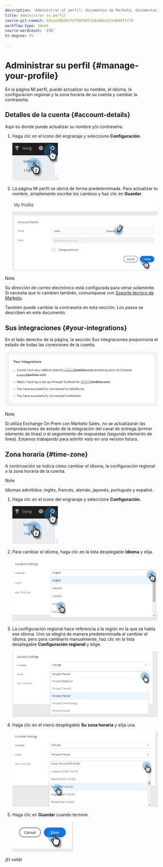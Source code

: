 ```yaml
---
description: 'Administrar el perfil: documentos de Marketo, documentación del producto'
title: Administrar su perfil
source-git-commit: 66baa3063b2f6798f04f1b81d6ea52a484975174
workflow-type: tm+mt
source-wordcount: '258'
ht-degree: 3%

---
```


# Administrar su perfil {#manage-your-profile}

En la página Mi perfil, puede actualizar su nombre, el idioma, la configuración regional y la zona horaria de su cuenta y cambiar la contraseña.

## Detalles de la cuenta {#account-details}

Aquí es donde puede actualizar su nombre y/o contraseña.

1. Haga clic en el icono del engranaje y seleccione **Configuración**.

   ![](assets/manage-your-profile-1.png)

1. La página Mi perfil se abrirá de forma predeterminada. Para actualizar tu nombre, simplemente escribe los cambios y haz clic en **Guardar**.

   ![](assets/manage-your-profile-2.png)

>[!NOTE]
>
>Su dirección de correo electrónico está configurada para verse solamente. Si necesita que lo cambien también, comuníquese con [Soporte técnico de Marketo](https://nation.marketo.com/t5/Support/ct-p/Support).

También puede cambiar la contraseña en esta sección. Los pasos se describen en este documento.

## Sus integraciones {#your-integrations}

En el lado derecho de la página, la sección Sus integraciones proporciona el estado de todas las conexiones de la cuenta.

![](assets/manage-your-profile-3.png)

>[!NOTE]
>
>Si utiliza Exchange On Prem con Marketo Sales, no se actualizarán las comprobaciones de estado de la integración del canal de entrega (primer elemento de línea) o el seguimiento de respuestas (segundo elemento de línea). Estamos trabajando para admitir esto en una versión futura.

## Zona horaria {#time-zone}

A continuación se indica cómo cambiar el idioma, la configuración regional o la zona horaria de la cuenta.

>[!NOTE]
>
>Idiomas admitidos: inglés, francés, alemán, japonés, portugués y español.

1. Haga clic en el icono del engranaje y seleccione **Configuración**.

   ![](assets/manage-your-profile-4.png)

1. Para cambiar el idioma, haga clic en la lista desplegable **Idioma** y elija.

   ![](assets/manage-your-profile-5.png)

1. La configuración regional hace referencia a la región en la que se habla ese idioma. Uno se elegirá de manera predeterminada al cambiar el idioma, pero para cambiarlo manualmente, haz clic en la lista desplegable **Configuración regional** y elige.

   ![](assets/manage-your-profile-6.png)

1. Haga clic en el menú desplegable **Su zona horaria** y elija una.

   ![](assets/manage-your-profile-7.png)

1. Haga clic en **Guardar** cuando termine.

   ![](assets/manage-your-profile-8.png)

¡Et voilà!
